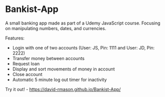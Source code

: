 # Bankist-App

A small banking app made as part of a Udemy JavaScript course.
Focusing on manipulating numbers, dates, and currencies.

Features:
  - Login with one of two accounts (User: JS, Pin: 1111 and User: JD, Pin: 2222)
  - Transfer money between accounts
  - Request loan
  - Display and sort movements of money in account
  - Close account
  - Automatic 5 minute log out timer for inactivity

Try it out! - https://david-rmason.github.io/Bankist-App/
